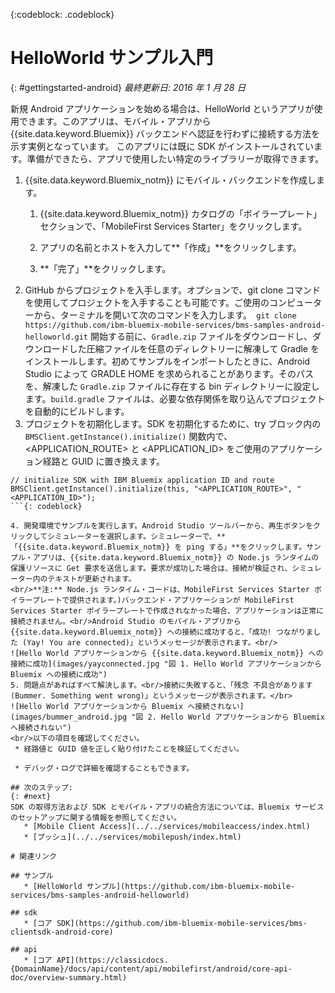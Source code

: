 <!-- Attribute definitions -->
{:codeblock: .codeblock}

# HelloWorld サンプル入門
{: #gettingstarted-android}
*最終更新日: 2016 年 1 月 28 日*  

新規 Android アプリケーションを始める場合は、HelloWorld というアプリが使用できます。このアプリは、モバイル・アプリから {{site.data.keyword.Bluemix}} バックエンドへ認証を行わずに接続する方法を示す実例となっています。
このアプリには既に SDK がインストールされています。準備ができたら、アプリで使用したい特定のライブラリーが取得できます。

1. {{site.data.keyword.Bluemix_notm}} にモバイル・バックエンドを作成します。
    1. {{site.data.keyword.Bluemix_notm}} カタログの「ボイラープレート」セクションで、「MobileFirst Services Starter」をクリックします。
    2. アプリの名前とホストを入力して**「作成」**をクリックします。

    3. **「完了」**をクリックします。
2. GitHub からプロジェクトを入手します。オプションで、git clone コマンドを使用してプロジェクトを入手することも可能です。ご使用のコンピューターから、ターミナルを開いて次のコマンドを入力します。```
git clone https://github.com/ibm-bluemix-mobile-services/bms-samples-android-helloworld.git```
開始する前に、`Gradle.zip` ファイルをダウンロードし、ダウンロードした圧縮ファイルを任意のディレクトリーに解凍して Gradle をインストールします。初めてサンプルをインポートしたときに、Android Studio によって GRADLE HOME を求められることがあります。そのパスを、解凍した `Gradle.zip` ファイルに存在する bin ディレクトリーに設定します。`build.gradle` ファイルは、必要な依存関係を取り込んでプロジェクトを自動的にビルドします。
3. プロジェクトを初期化します。SDK を初期化するために、try ブロック内の `BMSClient.getInstance().initialize()` 関数内で、&lt;APPLICATION_ROUTE&gt; と &lt;APPLICATION_ID&gt; をご使用のアプリケーション経路と GUID に置き換えます。
```
// initialize SDK with IBM Bluemix application ID and route
BMSClient.getInstance().initialize(this, "<APPLICATION_ROUTE>", "<APPLICATION_ID>");
```{: codeblock}

4. 開発環境でサンプルを実行します。Android Studio ツールバーから、再生ボタンをクリックしてシミュレーターを選択します。シミュレーターで、**「{{site.data.keyword.Bluemix_notm}} を ping する」**をクリックします。サンプル・アプリは、{{site.data.keyword.Bluemix_notm}} の Node.js ランタイムの保護リソースに Get 要求を送信します。要求が成功した場合は、接続が検証され、シミュレーター内のテキストが更新されます。
<br/>**注:** Node.js ランタイム・コードは、MobileFirst Services Starter ボイラープレートで提供されます。)バックエンド・アプリケーションが MobileFirst Services Starter ボイラープレートで作成されなかった場合、アプリケーションは正常に接続されません。<br/>Android Studio のモバイル・アプリから {{site.data.keyword.Bluemix_notm}} への接続に成功すると、「成功! つながりました (Yay! You are connected)」というメッセージが表示されます。<br/>
![Hello World アプリケーションから {{site.data.keyword.Bluemix_notm}} への接続に成功](images/yayconnected.jpg "図 1. Hello World アプリケーションから Bluemix への接続に成功")
5. 問題点があればすべて解決します。<br/>接続に失敗すると、「残念 不具合があります (Bummer. Something went wrong)」というメッセージが表示されます。</br>
![Hello World アプリケーションから Bluemix へ接続されない](images/bummer_android.jpg "図 2. Hello World アプリケーションから Bluemix へ接続されない")
<br/>以下の項目を確認してください。
 * 経路値と GUID 値を正しく貼り付けたことを検証してください。

 * デバッグ・ログで詳細を確認することもできます。

## 次のステップ:
{: #next}
SDK の取得方法および SDK とモバイル・アプリの統合方法については、Bluemix サービスのセットアップに関する情報を参照してください。
   * [Mobile Client Access](../../services/mobileaccess/index.html)
   * [プッシュ](../../services/mobilepush/index.html)

# 関連リンク

## サンプル
   * [HelloWorld サンプル](https://github.com/ibm-bluemix-mobile-services/bms-samples-android-helloworld)

## sdk
   * [コア SDK](https://github.com/ibm-bluemix-mobile-services/bms-clientsdk-android-core)

## api
   * [コア API](https://classicdocs.{DomainName}/docs/api/content/api/mobilefirst/android/core-api-doc/overview-summary.html)
